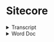 # Sitecore

<details>

<summary>Transcript</summary>

![](../.gitbook/assets/image.png)Sowa, Bill10:05 AM

Yep.

* Yep, absolutely.
* Right. So in Jsspublic we have the contents of the content pages, so you've got for each section home, business. And then since this is a development environment, there's a bunch of additional Sections or pages that we created in here just to like just for testing, but in the production environment you wouldn't see a lot of this testing stuff you'd have basically, you're like your main sections of the site so.
* Uh, you know, let's do. Let's see prod.
* Or no. Let's do that. Seat dev. So this would be the slash home.
* So when you go to the slash home page.
* This is the content. The images don't seem to be.
* A lot of the images around not showing up here but.
* You kind of get the idea, but here here's the homepage.
* Do you have something, Spencer?
*

    * Pope, Spencer O10:06 AMYes. So the structure of.
    * The items in that content tree.
    * Corresponds to.
    * The URL structure.
    * ![Profile picture of Sowa, Bill.](https://teams.microsoft.com/api/mt/part/amer-02/beta/users/8:orgid:526113cf-3ef9-4121-a6d5-22d958afe21f/profilepicturev2?displayname=Sowa%2C%20Bill\&size=HR64x64) Sowa, Bill10:06 AMYep.
    * Yeah, it's a little.
    * ![Profile picture of Pope, Spencer O.](https://teams.microsoft.com/api/mt/part/amer-02/beta/users/8:orgid:68a2b934-5d11-4331-a782-a4acfb6a2f66/profilepicturev2?displayname=Pope%2C%20Spencer%20O\&size=HR64x64)Pope, Spencer O10:06 AMSo.
    * ![Profile picture of Sowa, Bill.](https://teams.microsoft.com/api/mt/part/amer-02/beta/users/8:orgid:526113cf-3ef9-4121-a6d5-22d958afe21f/profilepicturev2?displayname=Sowa%2C%20Bill\&size=HR64x64)Sowa, Bill10:06 AMUsing because we have two homes.
    * But home is essentially the.
    * The main.
    * Ah.
    * Content item and within that, so this would be like the slash home. This would be slash business.
    * Etc. So if we want to.
    * Slash Joey test.
    * Well.
    * Maybe that was not published.

    \

*
  * \
    Approve it and publish it, so it's in this like draft saves draft state right now.
  * So if I go to review.
  * And approved.
  * It's like there's something wrong of an application title.
  * So if I look at the page here.
  * Here it's telling me that I did navigation title.
  * OK, so I'm going to save that.
  * And then I'm going to approve.
  * And then I'm going to publish.
  * So I go to publish and then publish and then publish item.
  * Then it's gonna.
  * Come up with the box here eventually too.
*

    *
    * \
      Overview session.
    * See if that worked there. It is. OK, so now we have a new page.
    * Better title.
    * Uh, I can see the route there. That's that matches what we have in the CNS. So now I'm going to just add a component here.
    * So there's a couple different ways you can do this.
    * Yes. Uh.
    * I suppose I'll start with the experience editor. If it works in the development environments, it's pretty slow.
    * So, but I'll give it a shot. So basically the the experience editor is the like the WYSIWYG.
    * Which is the like a.
    * It's like a user friendly like.
    * Uhm.
    * Interface for like adding components to the page, so it's supposed to like.
    * Mimic you know what the page looks like. Then you can add components and it would show like what that component would look like and you can edit the component. So we'll go ahead and give that a shot.
    * And if I can remember how to get to it.
    * Yeah. OK.
    * Experience editor.
    *
      * \
        So all of these components have an equivalent component that exists in our application.
      * Uh. In the react application?
      * Uh, so you know when we.
      * We added one of these components to the page and we'll see what we'll see. You know what it looks like you know, in Sitecore, Sitecore says this is the page. These are components that exist on the page.
      * And then uh, our application will.
      * You know, get that information and render it so all these components are represented within our application as well. So let's.
      * Do a.
      * I guess I'll do a call to action.
      * Pretty simple.
      * I'm going to add it to the JSS public main placeholder and I will look at that as well. Like what that means. The placeholder means as well.
      * In a moment.
      * ![Profile picture of Pope, Spencer O.](https://teams.microsoft.com/api/mt/part/amer-02/beta/users/8:orgid:68a2b934-5d11-4331-a782-a4acfb6a2f66/profilepicturev2?displayname=Pope%2C%20Spencer%20O\&size=HR64x64)Pope, Spencer O10:20 AMThen it's nice just to check that little open properties dialog box immediately.
      * It's nice to check that that way you don't have to.
      * You know, go back and open it manually.
      *
        * \
          Alright. Can somebody else jump in to the this this EMS here and take over and then just kind of show like?
        * You'll get this. Get this published and then show the relationship between.
        * This is in the layout service and then our app intercepts it and then maybe like.
        * If there's time making update too.
        * The component and.
        * I don't know.
        * However you see fit just to kind of show like the the relationship between Sitecore and our application.
        * ![Profile picture of Pope, Spencer O.](https://teams.microsoft.com/api/mt/part/amer-02/beta/users/8:orgid:68a2b934-5d11-4331-a782-a4acfb6a2f66/profilepicturev2?displayname=Pope%2C%20Spencer%20O\&size=HR64x64)Pope, Spencer O10:33 AMYeah, I can do that.
        * ![Profile picture of Sowa, Bill.](https://teams.microsoft.com/api/mt/part/amer-02/beta/users/8:orgid:526113cf-3ef9-4121-a6d5-22d958afe21f/profilepicturev2?displayname=Sowa%2C%20Bill\&size=HR64x64)Sowa, Bill10:33 AMCool.
        * ![Profile picture of Pope, Spencer O.](https://teams.microsoft.com/api/mt/part/amer-02/beta/users/8:orgid:68a2b934-5d11-4331-a782-a4acfb6a2f66/profilepicturev2?displayname=Pope%2C%20Spencer%20O\&size=HR64x64)Pope, Spencer O10:33 AMCan you give me a?
        * Where did it? Can you give me write access to the terminal in that shared?
        * ![Profile picture of Sowa, Bill.](https://teams.microsoft.com/api/mt/part/amer-02/beta/users/8:orgid:526113cf-3ef9-4121-a6d5-22d958afe21f/profilepicturev2?displayname=Sowa%2C%20Bill\&size=HR64x64)Sowa, Bill10:33 AMYes.
        * ![Profile picture of Pope, Spencer O.](https://teams.microsoft.com/api/mt/part/amer-02/beta/users/8:orgid:68a2b934-5d11-4331-a782-a4acfb6a2f66/profilepicturev2?displayname=Pope%2C%20Spencer%20O\&size=HR64x64)Pope, Spencer O10:33 AMSession.
        * ![Profile picture of Sowa, Bill.](https://teams.microsoft.com/api/mt/part/amer-02/beta/users/8:orgid:526113cf-3ef9-4121-a6d5-22d958afe21f/profilepicturev2?displayname=Sowa%2C%20Bill\&size=HR64x64)Sowa, Bill10:33 AMSo I wanted to get everybody in the shared just because.
        * I was like, oh, this might be a good opportunity to maybe get some some traction on using this tool because it's pretty cool for like collaboration.
        * Uhm.
        * K So it should be a.
        * Right now it should have write access.
      *

          * \
            Uh.
          * Trying to think back.
          * Like how to create like a a template for that component.
          * Within the CNS, so like.
          * How to how to how to create that component so that it's represented in the center?
          * Uh, you know, set up like what should be configurable for that component.
          * Uhm.
          * In this EMS and then you know like going through and.
          * Adding it to a page and then like what it looks like to, you know, actually developed that like, you know, understand what that data like this is going to look like for your component like when you build it on the react side. So it's you know it's it's a little.
          * Uh, it's a it's a it's a, it's a bit involved. It can be a bit involved because kind of like those two sides have to talk to each other, you have to understand like, what that what that data is going to look like. I mean you can start, you can start building out the component, of course without that data and just not have it render the day. That just kind of build it out in Storybook.
          * While you know that's being set up on the Sitecore side and then you can get your, you know what your what your data is going to look like coming from Sitecore and then plug that in. But that that that could be like a whole other.
          * Session I think.
          * Appreciate you.
          * Jump in and Spencer.
          * ![Profile picture of Pope, Spencer O.](https://teams.microsoft.com/api/mt/part/amer-02/beta/users/8:orgid:68a2b934-5d11-4331-a782-a4acfb6a2f66/profilepicturev2?displayname=Pope%2C%20Spencer%20O\&size=HR64x64)Pope, Spencer O11:00 AMWell, I'll be honest, I was floundering. I didn't know. I didn't know what I should talk about.
          *

              * \
                Or whatever environment the the issue is occurring in.
              * ![Profile picture of Sowa, Bill.](https://teams.microsoft.com/api/mt/part/amer-02/beta/users/8:orgid:526113cf-3ef9-4121-a6d5-22d958afe21f/profilepicturev2?displayname=Sowa%2C%20Bill\&size=HR64x64)Sowa, Bill11:06 AMDoes that make sense to everyone?
              * Basically, you can you can grab whatever.
              * You know, data from whatever environment and you want.
              * So right now we're getting it from art from what we're just the environment. We're just looking at that dev environment.
              * You could also grab it from the test environment, from QA from production.
              * Uh, because the?
              * You know the data might be.
              * Uhm.
              * Might be different in the in the different environments. So like our, our development environment might not always be up to put In Sync with what's in production. I mean it, it won't be.
              * You know.
              * More often than not, it will not be so.
              * Uh, if you want to have like, the the most.
              * If you want to see like if you want to develop against like, what's in actually actually in production, then you can. You can change that layout host to to the production.
              * Uhm. Environment.
              * ![Profile picture of Pope, Spencer O.](https://teams.microsoft.com/api/mt/part/amer-02/beta/users/8:orgid:68a2b934-5d11-4331-a782-a4acfb6a2f66/profilepicturev2?displayname=Pope%2C%20Spencer%20O\&size=HR64x64)Pope, Spencer O11:07 AMYeah, like if someone said, oh, there's an error on this page.
              * Probably wanna.
              * Point that layout host to this environment so that you can most precisely recreate that error.
              * ![](../.gitbook/assets/image.png)Sowa, Bill11:07 AMSo.
              * Yeah. So, thanks again, Spencer. I need to drop again, but we appreciate it. I think that's that's probably good unless there's any additional any or any questions that anybody has.
              * But we can kind of let folks ruminate on this a bit and then come back in another in another meeting and.
              * Uh answer questions or just go ahead and drop questions here in the chat as they come up.
              * ![Profile picture of Guest, James.](https://teams.microsoft.com/api/mt/part/amer-02/beta/users/8:orgid:735da700-6bad-4bae-9adb-c780cc53cf12/profilepicturev2?displayname=Guest%2C%20James\&size=HR64x64)Guest, James11:08 AMYeah.
              * Thank you guys. Probably just takes getting our feet wet.
              * ![Profile picture of Sowa, Bill.](https://teams.microsoft.com/api/mt/part/amer-02/beta/users/8:orgid:526113cf-3ef9-4121-a6d5-22d958afe21f/profilepicturev2?displayname=Sowa%2C%20Bill\&size=HR64x64)Sowa, Bill11:08 AMYeah, for sure.
              * Alright. Thanks guys. Talk to you later.
              * ![Profile picture of Macias, Marcie.](https://teams.microsoft.com/api/mt/part/amer-02/beta/users/8:orgid:bc34fee8-4bb2-48d6-92fa-569dbc0ee245/profilepicturev2?displayname=Macias%2C%20Marcie\&size=HR64x64)Macias, Marcie11:08 AMI think you.
              * ![Profile picture of Guner, Bryan.](https://teams.microsoft.com/api/mt/part/amer-02/beta/users/8:orgid:07f93a93-4edd-45c2-817e-b3c14d770992/profilepicturev2?displayname=Guner%2C%20Bryan\&size=HR64x64)Guner, Bryan11:08 AMThanks.
              * ![Profile picture of Evanoff, Matthew.](https://teams.microsoft.com/api/mt/part/amer-02/beta/users/8:orgid:3f7c56de-3459-45cd-ad5c-d1f1e1aaeb74/profilepicturev2?displayname=Evanoff%2C%20Matthew\&size=HR64x64)Evanoff, Matthew11:08 AMHere.
              * ![Profile picture of Pope, Spencer O.](https://teams.microsoft.com/api/mt/part/amer-02/beta/users/8:orgid:68a2b934-5d11-4331-a782-a4acfb6a2f66/profilepicturev2?displayname=Pope%2C%20Spencer%20O\&size=HR64x64)Pope, Spencer O11:08 AMAlright, later.

              \


          \


    \


</details>





<details>

<summary>Word Doc</summary>

Sitecore FED

Explains the steps involved in getting a new FED developer up and running using the new SSSD system and SVN.

## 1       Server Information Page

Before you start, access the following URL:

[_http://sssd.duke-energy.com/_](http://sssd.duke-energy.com)

This will display an informational page about all the SSSD servers and your website.

![](file:///Users/BGuner/Library/Group%20Containers/UBF8T346G9.Office/TemporaryItems/msohtmlclip/clip\_image001.png)

The first thing to do is locate your LAN Id in the “AppPool Name” column.  Your AppPool is the same name as your LAN Id.  In this example, my LAN Id is “jbartel”.&#x20;

Also on that line, you will find your Server Name (WADCSSSDD01 - you will need this to access your share directory), your Application Pool Name (jbartel), your Process ID (you will need this in order to debug your application from within Visual Studio), your website URLs (sssd1-p1.duke-energy.com - you will need these to access your website), the Current State of your Application Pool (Started/Stopped), and an Execute button (allows you to restart/start your own AppPool).

## 2       Initial Setup

A website will have already been setup for you to use (commonly referred to as an SSSD – Sitecore Server Side Development server).  Your websites are NOT Sitecore based hence there are not any databases or Sitecore related files.  Initially your website is empty (blank).  If you access your website before building/publishing, you will get this error:

![](file:///Users/BGuner/Library/Group%20Containers/UBF8T346G9.Office/TemporaryItems/msohtmlclip/clip\_image002.png)

That is normal since there is not any website files.  The next step is to get your local machine/computer setup so you can access the Visual Studio project and get your website build.

**Before you install any local applications, you will need to have the appropriate access allowing you to install to your computer or virtual desktop.  You must contact the Help Desk in order to get this access.**

## 3       Getting the Solution (SVN)

The first step is getting a local copy of the solution to your computer.  All of the solutions are stored in the SVN (Subversion) under the “feature-branches” folder.  There will be many different versions so make sure you are grabbing the correct one.  For example, this is what you may see when viewing the Feature Branch in the SVN:

![](file:///Users/BGuner/Library/Group%20Containers/UBF8T346G9.Office/TemporaryItems/msohtmlclip/clip\_image003.png)

All FED related solutions end with the node “-Foundation”.  To checkout a branch, just highlight the branch you want, right click, and select Checkout.&#x20;

![](file:///Users/BGuner/Library/Group%20Containers/UBF8T346G9.Office/TemporaryItems/msohtmlclip/clip\_image004.png)

You will be prompted where to put the files on your local computer.  It is advised that you create a directory called “SVN” in the root of your local computer (C Drive).  Then for each checkout, create a directory under the SVN directory specific to that branch (for example Public-v0.50-Foundation).  In the Checkout dialog box, select that folder and click Ok.

![](file:///Users/BGuner/Library/Group%20Containers/UBF8T346G9.Office/TemporaryItems/msohtmlclip/clip\_image005.png)

This will begin the process of copying all the files to your local machine and maintaining source code control.  Once that is completed, you will now have all the files from the source code repository for that particular iteration locally on your computer.  This directory is where ALL our work will be performed.  As you make changes, the status of the directory will change showing that files have changed (red/green icons).

![](file:///Users/BGuner/Library/Group%20Containers/UBF8T346G9.Office/TemporaryItems/msohtmlclip/clip\_image006.png)

To commit or update your files, select the Public-v0.50-Foundation directory and right click.  All the options you need are located in the menu.

![](file:///Users/BGuner/Library/Group%20Containers/UBF8T346G9.Office/TemporaryItems/msohtmlclip/clip\_image007.png)

SVN can be a bit tricky but once you have done it a few times, you will find it very simple to use.

One concept that you MUST understand is that ALL the developers are using the same iteration branch.  For example, when working on POC, all the developers will create a local copy of that branch to their local computer.  You will all be making changes to the same files.  It is important that you Update your files often and also that you commit your changes often.  This will minimize the number of file conflicts.

We are now using a version numbering scheme.  It is important to make sure that you only make changes to the a version that matches the matching code version branch.  Changes to the Foundation must match the corresponding Public or Authenticated code release.

If you need to create a new version, just contact us and we will create a new Feature Branch.

## 4       Local Tools Setup

There are few tools that need to be installed locally in order to facilitate the use of Visual Studio and the publishing of the solution to your SSSD website.

### 4.1      Node.js

Node.js is required for the use of some of the tools.  You can go to their website ([https://nodejs.org](https://nodejs.org)) and download the Windows .exe installer.  You should coordinate with your team and use the same versions across all team members.

Once installed, you will have access to the NPM (NodeJS Package Manager).

### 4.2      NPM Install

Next step is to install NPM globally on your machine (this should update your Path so you can execute the “npm” in any command window.  Open up the NodeJS command prompt and enter the following:

**npm install npm –g**

You may get some signing issues (depends on the version of NodeJS you installed).  If you get those types of errors, issue the following command in the NodeJS command prompt:

**npm config set strict-ssl false**

Then try installing NPM again.

### 4.3      Grunt

Next you need to install Grunt.  From the NodeJS command prompt, enter the following command:

**npm install grunt-cli –g**

This will install grunt globally as well.

### 4.4      Ruby

Ruby is a programming language that is required in order to run SASS.  Download Ruby from the Ruby website ([https://www.ruby-lang.org](https://www.ruby-lang.org)).  Again, make sure you get the correct version.  All team members should be running the same versions of the software.

Once installed, you will be able to install SASS.

### 4.5      SASS

SASS stands for Syntactically Awesome Style Sheets.  To install SASS, open Ruby command prompt and enter:

**gem install sass**

Most likely you will get an error.  These are proxy errors.  To get around this issue, you will need to download the SASS gem file locally.  Download the gem file from the Ruby Gems website ([https://rubygems.org/](https://rubygems.org)).  On the website, click Gems and find the correct SASS gem file.

Once you have the file, place it in the Ruby root directory on your computer (for instance, c:\ruby22).  Then from the Ruby command prompt, enter the command:

**gem install c:\ruby22\gemfile.gem**

Note that the directory and file name may be different.  What you are doing is installing SASS from the local gem file vs. trying to access the gem file from the website thus bypassing the proxy call.

## 5       Visual Studio Setup

Getting VS setup is the most time consuming step when setting up a new developer.  Here are the steps to follow in order to get your solution working.

### 5.1      Install Visual Studio

You should be using VS 2013 Pro Update 3.  Just install and take the default values.  This process can take about 90 minutes to complete.  This install is very straight forward.  We have not had any issues with installing the application.&#x20;

### 5.2      Visual Studio Add-ons

There are a number of Visual Studio Add-on programs that need to be installed before you can begin working with the solution.  From within Visual Studio, select Tools | Extensions and Updates to install.

#### 5.2.1      Task Runner Explorer

Installing this extension will allow the publish of the website to execute Grunt tasks from with Visual Studio.

#### 5.2.2      Grunt Launcher

Installing this extension will allow Grunt tasks to be launched from with Visual Studio.  This may no longer be necessary with the inclusion of Task Runner Explorer as most task will automatically be run when the solution is built.

#### 5.2.3      Node.JS 1.1 for VS 2013

Not required but makes Visual Studio aware of the Node.js application for intellisense, etc.  It is more of a helpful tool if needed but not necessarily required.

### 5.3      Local NPM Install

Before you open your solution for the first time, there is one step that needs to be performed.

Using the NodeJS command prompt, switch to the directory where your packages.json is located.  Once in that directory, issue the following command:

**npm install**

This will build all the dependencies locally that are required by your local solution.  Failing to perform this step will cause the build to fail.

### 5.4      Opening the Solution

Once the solution is on your local machine, open up VS and then open the solution file.  We need to ensure that the Grunt tasks are setup for the solution.&#x20;

In the Solution Explorer, right click on the gruntfile.js and select Task Runner Explorer.

![](file:///Users/BGuner/Library/Group%20Containers/UBF8T346G9.Office/TemporaryItems/msohtmlclip/clip\_image008.png)

We want to ensure that the four (4) grunt tasks:

·       ngAnnotate

·       uglify

·       sass

·       cssmin

are setup to run BEFORE the build.  From the Task Runner dialog, right click on each of the tasks and add it to Before Build binding.

![](file:///Users/BGuner/Library/Group%20Containers/UBF8T346G9.Office/TemporaryItems/msohtmlclip/clip\_image009.png)

Once completed, the dialog should show the following:

![](file:///Users/BGuner/Library/Group%20Containers/UBF8T346G9.Office/TemporaryItems/msohtmlclip/clip\_image010.png)

All the bindings are setup.  When you build and/or publish the solution, all four (4) of these tasks will automatically be run.

### 5.5      Build the Solution

Up to this point, you should not have made any changes to any files in your local Subversion directory that could be committed to the SVN.  If everything has been setup correctly, you should be able to build the application (not publish).

Press Cntl-Shft-B or right-click the solution and select Build.  You may get errors and will need to resolve them.  This will only do a build and NOT place your solution in your SSSD website.

Once you are confident that everything is good, you can publish to your SSSD.  The easiest way to publish is to add the Web One Click Publish toolbar.  Right click on the toolbar (not menu) and from the popup, select Web Once Click Publish:

![](file:///Users/BGuner/Library/Group%20Containers/UBF8T346G9.Office/TemporaryItems/msohtmlclip/clip\_image011.png)

Now on your toolbar, you should see a publishing option.  Select the option for YOUR SSSD and click the publish button:

![](file:///Users/BGuner/Library/Group%20Containers/UBF8T346G9.Office/TemporaryItems/msohtmlclip/clip\_image012.png)

If it completes successfully, you should be able to open a browser and go to your SSSD website.

## 6       Developer Summary

Server Information Page\
Contains the server name, app pool name, process id, url(s), and status for YOUR website listed for YOUR LAN Id (the app pool is the same as your LAN Id).  You can access that page here:

http://sssd.duke-energy.com/

Website File Share:\
&#x20;\\\ \<server name> \\\<your lanid>

Get the server name from the Server Information Page.

Website:\
[_http://sssdX-pY.duke-energy.com_](http://sssdx-py.duke-energy.com)\
\


X will be the server number and Y will be an assigned number 0-9.  To get YOUR URLs, refer to the Server Information page.  Find you App Pool and it will list your URLs.

</details>
